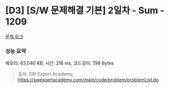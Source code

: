 # [D3] [S/W 문제해결 기본] 2일차 - Sum - 1209 

[문제 링크](https://swexpertacademy.com/main/code/problem/problemDetail.do?contestProbId=AV13_BWKACUCFAYh) 

### 성능 요약

메모리: 63,040 KB, 시간: 216 ms, 코드길이: 798 Bytes



> 출처: SW Expert Academy, https://swexpertacademy.com/main/code/problem/problemList.do